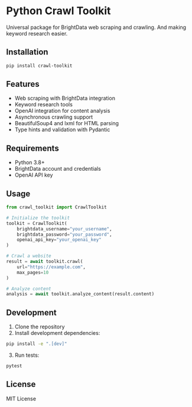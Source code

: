 # Python Crawl Toolkit

Universal package for BrightData web scraping and crawling. And making keyword research easier.

## Installation

```bash
pip install crawl-toolkit
```

## Features

- Web scraping with BrightData integration
- Keyword research tools
- OpenAI integration for content analysis
- Asynchronous crawling support
- BeautifulSoup4 and lxml for HTML parsing
- Type hints and validation with Pydantic

## Requirements

- Python 3.8+
- BrightData account and credentials
- OpenAI API key

## Usage

```python
from crawl_toolkit import CrawlToolkit

# Initialize the toolkit
toolkit = CrawlToolkit(
    brightdata_username="your_username",
    brightdata_password="your_password",
    openai_api_key="your_openai_key"
)

# Crawl a website
result = await toolkit.crawl(
    url="https://example.com",
    max_pages=10
)

# Analyze content
analysis = await toolkit.analyze_content(result.content)
```

## Development

1. Clone the repository
2. Install development dependencies:
```bash
pip install -e ".[dev]"
```
3. Run tests:
```bash
pytest
```

## License

MIT License 